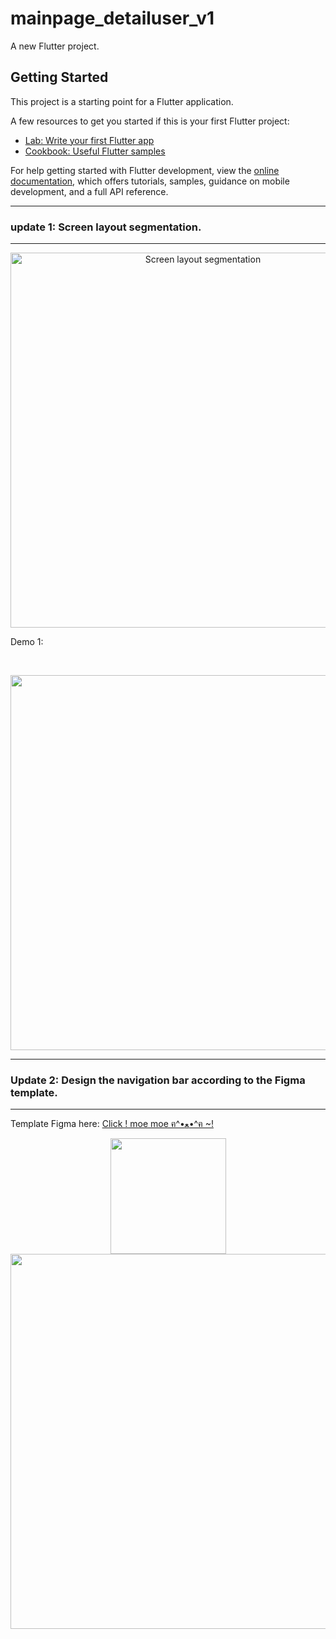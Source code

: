 # mainpage_detailuser_v1

A new Flutter project.

## Getting Started

This project is a starting point for a Flutter application.

A few resources to get you started if this is your first Flutter project:

- [Lab: Write your first Flutter app](https://docs.flutter.dev/get-started/codelab)
- [Cookbook: Useful Flutter samples](https://docs.flutter.dev/cookbook)

For help getting started with Flutter development, view the
[online documentation](https://docs.flutter.dev/), which offers tutorials,
samples, guidance on mobile development, and a full API reference.

---

### update 1: Screen layout segmentation.

---

<p align="center">
  <img src="https://github.com/rudeusMSK/TeamFlutter_Demo2024/assets/160387470/bb342497-a29c-45c9-9822-3f0e88f08610" alt="Screen layout segmentation" width="600"/>
</p>

Demo 1:

<br>

<p align="center">
  <img src="https://github.com/rudeusMSK/TeamFlutter_Demo2024/assets/160387470/5304de21-49a0-434d-86a2-d27ebe8b2380" width="600"/>
</p>

---

### Update 2: Design the navigation bar according to the Figma template.

---

Template Figma here: [Click ! moe moe ฅ^•ﻌ•^ฅ ~!](https://www.figma.com/design/AzwPKLm81SALQlf1J5CzB1/app-shopping-sports?node-id=0-1&t=8lrFv3xbg03qVihm-0)

<p align="center">
  <img src="https://github.com/rudeusMSK/TeamFlutter_Demo2024/assets/160387470/17e97a09-93b1-49a4-9706-7edd1a56f298" width="185"/>
  <img src="https://github.com/rudeusMSK/TeamFlutter_Demo2024/assets/160387470/9f732fc3-c9d8-4643-8f30-1cc25ebe043f" width="600"/>
</p>

